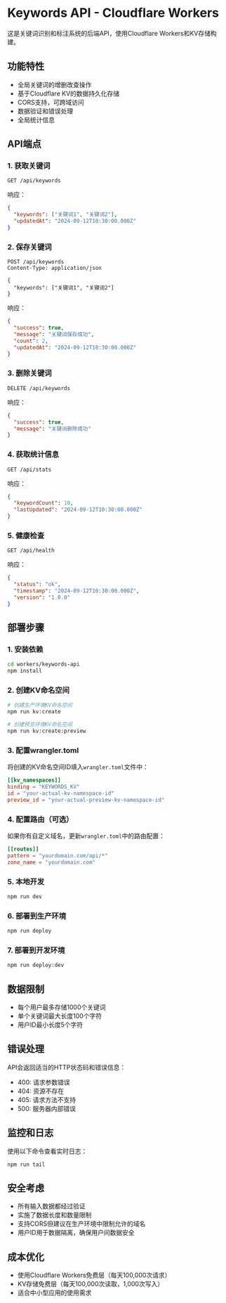 # Keywords API - Cloudflare Workers

这是关键词识别和标注系统的后端API，使用Cloudflare Workers和KV存储构建。

## 功能特性

- 全局关键词的增删改查操作
- 基于Cloudflare KV的数据持久化存储
- CORS支持，可跨域访问
- 数据验证和错误处理
- 全局统计信息

## API端点

### 1. 获取关键词
```
GET /api/keywords
```

响应：
```json
{
  "keywords": ["关键词1", "关键词2"],
  "updatedAt": "2024-09-12T10:30:00.000Z"
}
```

### 2. 保存关键词
```
POST /api/keywords
Content-Type: application/json

{
  "keywords": ["关键词1", "关键词2"]
}
```

响应：
```json
{
  "success": true,
  "message": "关键词保存成功",
  "count": 2,
  "updatedAt": "2024-09-12T10:30:00.000Z"
}
```

### 3. 删除关键词
```
DELETE /api/keywords
```

响应：
```json
{
  "success": true,
  "message": "关键词删除成功"
}
```

### 4. 获取统计信息
```
GET /api/stats
```

响应：
```json
{
  "keywordCount": 10,
  "lastUpdated": "2024-09-12T10:30:00.000Z"
}
```

### 5. 健康检查
```
GET /api/health
```

响应：
```json
{
  "status": "ok",
  "timestamp": "2024-09-12T10:30:00.000Z",
  "version": "1.0.0"
}
```

## 部署步骤

### 1. 安装依赖
```bash
cd workers/keywords-api
npm install
```

### 2. 创建KV命名空间
```bash
# 创建生产环境KV命名空间
npm run kv:create

# 创建预览环境KV命名空间
npm run kv:create:preview
```

### 3. 配置wrangler.toml
将创建的KV命名空间ID填入`wrangler.toml`文件中：
```toml
[[kv_namespaces]]
binding = "KEYWORDS_KV"
id = "your-actual-kv-namespace-id"
preview_id = "your-actual-preview-kv-namespace-id"
```

### 4. 配置路由（可选）
如果你有自定义域名，更新`wrangler.toml`中的路由配置：
```toml
[[routes]]
pattern = "yourdomain.com/api/*"
zone_name = "yourdomain.com"
```

### 5. 本地开发
```bash
npm run dev
```

### 6. 部署到生产环境
```bash
npm run deploy
```

### 7. 部署到开发环境
```bash
npm run deploy:dev
```

## 数据限制

- 每个用户最多存储1000个关键词
- 单个关键词最大长度100个字符
- 用户ID最小长度5个字符

## 错误处理

API会返回适当的HTTP状态码和错误信息：

- 400: 请求参数错误
- 404: 资源不存在
- 405: 请求方法不支持
- 500: 服务器内部错误

## 监控和日志

使用以下命令查看实时日志：
```bash
npm run tail
```

## 安全考虑

- 所有输入数据都经过验证
- 实施了数据长度和数量限制
- 支持CORS但建议在生产环境中限制允许的域名
- 用户ID用于数据隔离，确保用户间数据安全

## 成本优化

- 使用Cloudflare Workers免费层（每天100,000次请求）
- KV存储免费层（每天100,000次读取，1,000次写入）
- 适合中小型应用的使用需求
